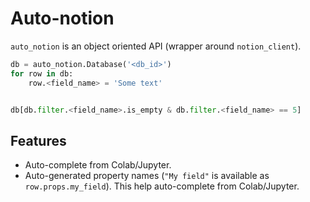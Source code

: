# Auto-notion

`auto_notion` is an object oriented API (wrapper around `notion_client`).

```python
db = auto_notion.Database('<db_id>')
for row in db:
    row.<field_name> = 'Some text'


db[db.filter.<field_name>.is_empty & db.filter.<field_name> == 5]
```

## Features

* Auto-complete from Colab/Jupyter.
* Auto-generated property names (`"My field"` is available as `row.props.my_field`). This help auto-complete from Colab/Jupyter.
